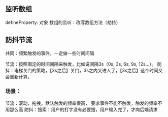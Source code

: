 ## 监听数组
defineProperty: 对象
数组的监听：改写数组方法（劫持）


## 防抖节流
共同：频繁触发的事件，一定做一些时间间隔

节流：按照固定的时间间隔来触发，比如说间隔3s（0s, 3s, 6s, 9s, 12s...）。
防抖：电梯关门的策略，【3s之后】关门，3s之内又进人了，【3s之后】这个时间又会重新计算。

### 场景：
节流：滚动，拖拽，默认触发的频率很高， 要求事件不能不触发，触发的频率不用那么高
防抖：搜索：用户的打字没有必要搜，用户输入完了，才向后端请求